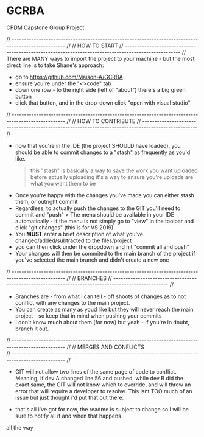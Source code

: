 # GCRBA
CPDM Capstone Group Project

// ---------------------------------------------------------------------------------------------------- // 
//                                          HOW TO START
// ---------------------------------------------------------------------------------------------------- // 
There are MANY ways to import the project to your machine - but the most direct line is to take Shane's 
approach:
- go to https://github.com/Maison-A/GCRBA
- ensure you're under the "<>code" tab
- down one row - to the right side (left of "about") there's a big green button
- click that button, and in the drop-down click "open with visual studio" 



// ---------------------------------------------------------------------------------------------------- // 
//                                         HOW TO CONTRIBUTE
// ---------------------------------------------------------------------------------------------------- // 
- now that you're in the IDE (the project SHOULD have loaded), you should be able to commit changes to a 
"stash" as frequently as you'd like.
    > this "stash" is basically a way to save the work you want uploaded before actually uploading
    > it's a way to ensure you're uploads are what you want them to be
- Once you're happy with the changes you've made you can either stash them, or outright commit
- Regardless, to actually push the changes to the GIT you'll need to commit and "push"
      > The menu should be available in your IDE automatically - if the menu is not simply go to "view" in the
      toolbar and click "git changes" (this is for VS 2019)
- You **MUST** enter a brief description of what you've changed/added/subtracted to the files/project
- you can then click under the dropdown and hit "commit all and push"
- Your changes will then be commited to the main branch of the project if you've selected the main branch and
didn't create a new one


// ---------------------------------------------------------------------------------------------------- // 
//                                          BRANCHES
// ---------------------------------------------------------------------------------------------------- //
- Branches are - from what i can tell - off shoots of changes as to not conflict with any changes to the 
main project.
- You can create as many as youd like but they will never reach the main project - so keep that in mind
when pushing your commits
- I don't know much about them (for now) but yeah - if you're in doubt, branch it out.



// ---------------------------------------------------------------------------------------------------- // 
//                                          MERGES AND CONFLICTS  
// ---------------------------------------------------------------------------------------------------- //
- GIT will not allow two lines of the same page of code to conflict. Meaning, if dev A changed line
56 and pushed, while dev B did the exact same, the GIT will not know which to override, and will throw
an error that will require a developer to resolve. This isnt TOO much of an issue but just thought i'd 
put that out there.

- that's all i've got for now, the readme is subject to change so I will be sure to notify all if and when
that happens


all the way
##

